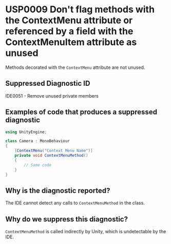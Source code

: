 # USP0009 Don't flag methods with the ContextMenu attribute or referenced by a field with the ContextMenuItem attribute as unused

Methods decorated with the `ContextMenu` attribute are not unused.

## Suppressed Diagnostic ID

IDE0051 - Remove unused private members

## Examples of code that produces a suppressed diagnostic
```csharp
using UnityEngine;

class Camera : MonoBehaviour
{
	[ContextMenu("Context Menu Name")]
	private void ContextMenuMethod()
	{
		// Some code
	}
}
```

## Why is the diagnostic reported?

The IDE cannot detect any calls to `ContextMenuMethod` in the class.

## Why do we suppress this diagnostic?

`ContextMenuMethod` is called indirectly by Unity, which is undetectable by the IDE.